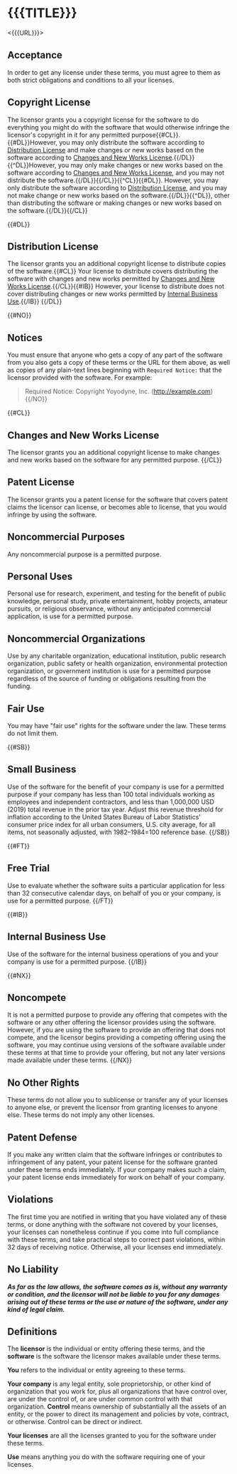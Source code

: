 # {{{TITLE}}}

<{{{URL}}}>

## Acceptance

In order to get any license under these terms, you must agree to them as both strict obligations and conditions to all your licenses.

## Copyright License

The licensor grants you a copyright license for the software to do everything you might do with the software that would otherwise infringe the licensor's copyright in it for any permitted purpose{{#CL}}.  {{#DL}}However, you may only distribute the software according to [Distribution License](#distribution-license) and make changes or new works based on the software according to [Changes and New Works License](#changes-and-new-works-license).{{/DL}}{{^DL}}However, you may only make changes or new works based on the software according to [Changes and New Works License](#changes-and-new-works-license), and you may not distribute the software.{{/DL}}{{/CL}}{{^CL}}{{#DL}}.  However, you may only distribute the software according to [Distribution License](#distribution-license), and you may not make change or new works based on the software.{{/DL}}{{^DL}}, other than distributing the software or making changes or new works based on the software.{{/DL}}{{/CL}}

{{#DL}}
## Distribution License

The licensor grants you an additional copyright license to distribute copies of the software.{{#CL}}  Your license to distribute covers distributing the software with changes and new works permitted by [Changes and New Works License](#changes-and-new-works-license).{{/CL}}{{#IB}}  However, your license to distribute does not cover distributing changes or new works permitted by [Internal Business Use](#internal-business-use).{{/IB}}
{{/DL}}

{{#NO}}
## Notices

You must ensure that anyone who gets a copy of any part of the software from you also gets a copy of these terms or the URL for them above, as well as copies of any plain-text lines beginning with `Required Notice:` that the licensor provided with the software.  For example:

> Required Notice: Copyright Yoyodyne, Inc. (http://example.com)
{{/NO}}

{{#CL}}
## Changes and New Works License

The licensor grants you an additional copyright license to make changes and new works based on the software for any permitted purpose.
{{/CL}}

## Patent License

The licensor grants you a patent license for the software that covers patent claims the licensor can license, or becomes able to license, that you would infringe by using the software.

## Noncommercial Purposes

Any noncommercial purpose is a permitted purpose.

## Personal Uses

Personal use for research, experiment, and testing for the benefit of public knowledge, personal study, private entertainment, hobby projects, amateur pursuits, or religious observance, without any anticipated commercial application, is use for a permitted purpose.

## Noncommercial Organizations

Use by any charitable organization, educational institution, public research organization, public safety or health organization, environmental protection organization, or government institution is use for a permitted purpose regardless of the source of funding or obligations resulting from the funding.

## Fair Use

You may have "fair use" rights for the software under the law.  These terms do not limit them.

{{#SB}}
## Small Business

Use of the software for the benefit of your company is use for a permitted purpose if your company has less than 100 total individuals working as employees and independent contractors, and less than 1,000,000 USD (2019) total revenue in the prior tax year.  Adjust this revenue threshold for inflation according to the United States Bureau of Labor Statistics' consumer price index for all urban consumers, U.S. city average, for all items, not seasonally adjusted, with 1982–1984=100 reference base.
{{/SB}}

{{#FT}}
## Free Trial

Use to evaluate whether the software suits a particular application for less than 32 consecutive calendar days, on behalf of you or your company, is use for a permitted purpose.
{{/FT}}

{{#IB}}
## Internal Business Use

Use of the software for the internal business operations of you and your company is use for a permitted purpose.
{{/IB}}

{{#NX}}
## Noncompete

It is not a permitted purpose to provide any offering that competes with the software or any other offering the licensor provides using the software.  However, if you are using the software to provide an offering that does not compete, and the licensor begins providing a competing offering using the software, you may continue using versions of the software available under these terms at that time to provide your offering, but not any later versions made available under these terms.
{{/NX}}

## No Other Rights

These terms do not allow you to sublicense or transfer any of your licenses to anyone else, or prevent the licensor from granting licenses to anyone else.  These terms do not imply any other licenses.

## Patent Defense

If you make any written claim that the software infringes or contributes to infringement of any patent, your patent license for the software granted under these terms ends immediately.  If your company makes such a claim, your patent license ends immediately for work on behalf of your company.

## Violations

The first time you are notified in writing that you have violated any of these terms, or done anything with the software not covered by your licenses, your licenses can nonetheless continue if you come into full compliance with these terms, and take practical steps to correct past violations, within 32 days of receiving notice.  Otherwise, all your licenses end immediately.

## No Liability

***As far as the law allows, the software comes as is, without any warranty or condition, and the licensor will not be liable to you for any damages arising out of these terms or the use or nature of the software, under any kind of legal claim.***

## Definitions

The **licensor** is the individual or entity offering these terms, and the **software** is the software the licensor makes available under these terms.

**You** refers to the individual or entity agreeing to these terms.

**Your company** is any legal entity, sole proprietorship, or other kind of organization that you work for, plus all organizations that have control over, are under the control of, or are under common control with that organization.  **Control** means ownership of substantially all the assets of an entity, or the power to direct its management and policies by vote, contract, or otherwise.  Control can be direct or indirect.

**Your licenses** are all the licenses granted to you for the software under these terms.

**Use** means anything you do with the software requiring one of your licenses.
